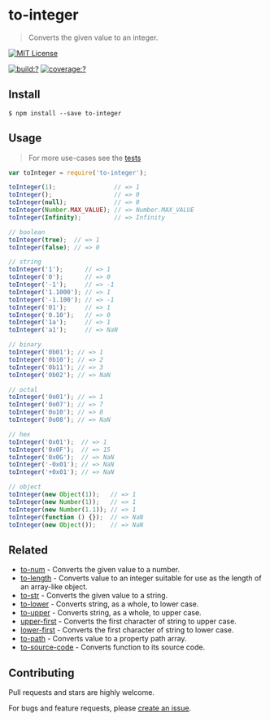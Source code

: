 # to-integer

> Converts the given value to an integer. 


[![MIT License](https://img.shields.io/badge/license-MIT_License-green.svg?style=flat-square)](https://github.com/bubkoo/to-integer/blob/master/LICENSE)

[![build:?](https://img.shields.io/travis/bubkoo/to-integer/master.svg?style=flat-square)](https://travis-ci.org/bubkoo/to-integer)
[![coverage:?](https://img.shields.io/coveralls/bubkoo/to-integer/master.svg?style=flat-square)](https://coveralls.io/github/bubkoo/to-integer)


## Install

```
$ npm install --save to-integer 
```


## Usage

> For more use-cases see the [tests](https://github.com/bubkoo/to-integer/blob/master/test/spec/index.js)

```js
var toInteger = require('to-integer');

toInteger(1);                // => 1
toInteger();                 // => 0
toInteger(null);             // => 0
toInteger(Number.MAX_VALUE); // => Number.MAX_VALUE
toInteger(Infinity);         // => Infinity

// boolean
toInteger(true);  // => 1
toInteger(false); // => 0

// string
toInteger('1');      // => 1
toInteger('0');      // => 0
toInteger('-1');     // => -1
toInteger('1.1000'); // => 1
toInteger('-1.100'); // => -1
toInteger('01');     // => 1
toInteger('0.10');   // => 0
toInteger('1a');     // => 1
toInteger('a1');     // => NaN

// binary
toInteger('0b01'); // => 1
toInteger('0b10'); // => 2
toInteger('0b11'); // => 3
toInteger('0b02'); // => NaN

// octal
toInteger('0o01'); // => 1 
toInteger('0o07'); // => 7
toInteger('0o10'); // => 8
toInteger('0o08'); // => NaN

// hex
toInteger('0x01');  // => 1 
toInteger('0x0F');  // => 15 
toInteger('0x0G');  // => NaN
toInteger('-0x01'); // => NaN
toInteger('+0x01'); // => NaN

// object
toInteger(new Object(1));   // => 1
toInteger(new Number(1));   // => 1
toInteger(new Number(1.1)); // => 1
toInteger(function () {});  // => NaN 
toInteger(new Object());    // => NaN
```

## Related

- [to-num](https://github.com/bubkoo/to-num) - Converts the given value to a number.
- [to-length](https://github.com/bubkoo/to-length) - Converts value to an integer suitable for use as the length of an array-like object.
- [to-str](https://github.com/bubkoo/to-str) - Converts the given value to a string.
- [to-lower](https://github.com/bubkoo/to-lower) - Converts string, as a whole, to lower case.
- [to-upper](https://github.com/bubkoo/to-upper) - Converts string, as a whole, to upper case.
- [upper-first](https://github.com/bubkoo/upper-first) - Converts the first character of string to upper case.
- [lower-first](https://github.com/bubkoo/lower-first) - Converts the first character of string to lower case.
- [to-path](https://github.com/bubkoo/to-path) - Converts value to a property path array. 
- [to-source-code](https://github.com/bubkoo/to-source-code.git) - Converts function to its source code.


## Contributing

Pull requests and stars are highly welcome.

For bugs and feature requests, please [create an issue](https://github.com/bubkoo/to-integer/issues/new).
